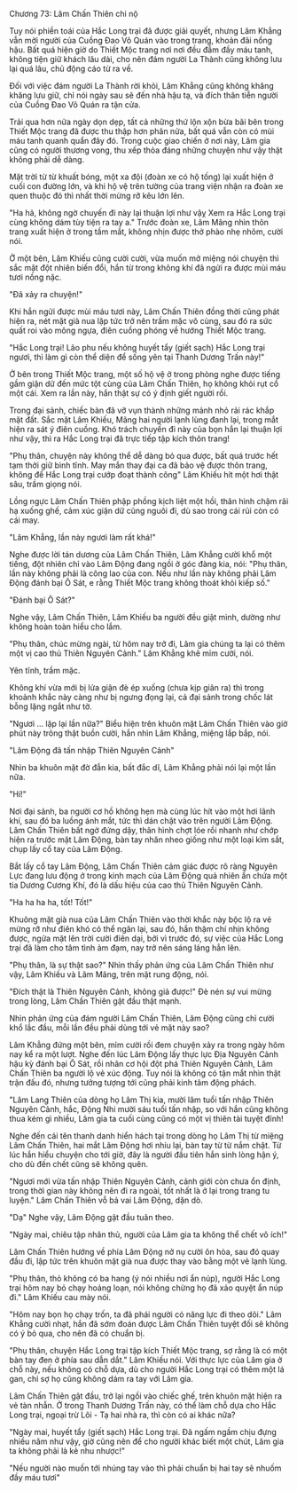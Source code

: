 




Chương 73: Lâm Chấn Thiên chi nộ


Tuy nói phiền toái của Hắc Long trại đã được giải quyết, nhưng Lâm Khẳng vẫn mời người của Cuồng Đao Võ Quán vào trong trang, khoản đãi nồng hậu. Bất quá hiện giờ do Thiết Mộc trang nơi nơi đều đẫm đầy máu tanh, không tiện giữ khách lâu dài, cho nên đám người La Thành cũng không lưu lại quá lâu, chủ động cáo từ ra về.

Đối với việc đám người La Thành rời khỏi, Lâm Khẳng cũng không khăng khăng lưu giữ, chỉ nói ngày sau sẽ đến nhà hậu tạ, và đích thân tiễn người của Cuồng Đao Võ Quán ra tận cửa.

Trải qua hơn nửa ngày dọn dẹp, tất cả những thứ lộn xộn bừa bãi bên trong Thiết Mộc trang đã được thu thập hơn phân nửa, bất quá vẫn còn có mùi máu tanh quanh quẩn đây đó. Trong cuộc giao chiến ở nơi này, Lâm gia cũng có người thương vong, thu xếp thỏa đáng những chuyện như vậy thật không phải dễ dàng.

Mặt trời từ từ khuất bóng, một xa đội (đoàn xe có hộ tống) lại xuất hiện ở cuối con đường lớn, và khi hộ vệ trên tường của trang viện nhận ra đoàn xe quen thuộc đó thì nhất thời mừng rỡ kêu lớn lên.

"Ha hả, không ngờ chuyến đi này lại thuận lợi như vậỵ Xem ra Hắc Long trại cùng không dám tùy tiện ra tay a." Trước đoàn xe, Lâm Mãng nhìn thôn trang xuất hiện ở trong tầm mắt, không nhịn được thở phào nhẹ nhõm, cười nói.

Ở một bên, Lâm Khiếu cũng cười cười, vừa muốn mở miệng nói chuyện thì sắc mặt đột nhiên biến đổi, hắn từ trong không khí đã ngửi ra được mùi máu tươi nồng nặc.

"Đã xảy ra chuyện!"

Khi hắn ngửi được mùi máu tươi này, Lâm Chấn Thiên đồng thời cũng phát hiện ra, nét mặt già nua lập tức trở nên trầm mặc vô cùng, sau đó ra sức quất roi vào mông ngựa, điên cuồng phóng về hướng Thiết Mộc trang.

"Hắc Long trại! Lão phu nếu không huyết tẩy (giết sạch) Hắc Long trại ngươi, thì làm gì còn thể diện để sống yên tại Thanh Dương Trấn này!"

Ở bên trong Thiết Mộc trang, một số hộ vệ ở trong phòng nghe được tiếng gầm giận dữ đến mức tột cùng của Lâm Chấn Thiên, họ không khỏi rụt cổ một cái. Xem ra lần này, hắn thật sự có ý định giết người rồi.

Trong đại sảnh, chiếc bàn đã vỡ vụn thành những mảnh nhỏ rải rác khắp mặt đất. Sắc mặt Lâm Khiếu, Mãng hai người lạnh lùng đanh lại, trong mắt hiện ra sát ý điên cuồng. Khó trách chuyến đi này của bọn hắn lại thuận lợi như vậy, thì ra Hắc Long trại đã trực tiếp tập kích thôn trang!

"Phụ thân, chuyện này không thể dễ dàng bỏ qua được, bất quá trước hết tạm thời giữ bình tĩnh. May mắn thay đại ca đã bảo vệ được thôn trang, không để Hắc Long trại cướp đoạt thành công" Lâm Khiếu hít một hơi thật sâu, trầm giọng nói.

Lồng ngực Lâm Chấn Thiên phập phồng kịch liệt một hồi, thân hình chậm rãi hạ xuống ghế, cảm xúc giận dữ cũng nguôi đi, dù sao trong cái rủi còn có cái may.

"Lâm Khẳng, lần này ngươi làm rất khá!"

Nghe được lời tán dương của Lâm Chấn Thiên, Lâm Khẳng cười khổ một tiếng, đột nhiên chỉ vào Lâm Động đang ngồi ở góc đàng kia, nói: "Phụ thân, lần này không phải là công lao của con. Nếu như lần này không phải Lâm Động đánh bại Ô Sát, e rằng Thiết Mộc trang không thoát khỏi kiếp số."

"Đánh bại Ô Sát?"

Nghe vậy, Lâm Chấn Thiên, Lâm Khiếu ba người đều giật mình, dường như không hoàn toàn hiểu cho lắm.

"Phụ thân, chúc mừng ngài, từ hôm nay trở đi, Lâm gia chúng ta lại có thêm một vị cao thủ Thiên Nguyên Cảnh." Lâm Khẳng khẽ mỉm cười, nói.

Yên tĩnh, trầm mặc.

Không khí vừa mới bị lửa giận đè ép xuống (chưa kịp giãn ra) thì trong khoảnh khắc này càng như bị ngưng đọng lại, cả đại sảnh trong chốc lát bỗng lặng ngắt như tờ.

"Ngươi … lặp lại lần nữa?" Biểu hiện trên khuôn mặt Lâm Chấn Thiên vào giờ phút này trông thật buồn cười, hắn nhìn Lâm Khẳng, miệng lắp bắp, nói.

"Lâm Động đã tấn nhập Thiên Nguyên Cảnh"

Nhìn ba khuôn mặt đờ đẫn kia, bất đắc dĩ, Lâm Khẳng phải nói lại một lần nữa.

"Hí!"

Nơi đại sảnh, ba người cơ hồ không hẹn mà cùng lúc hít vào một hơi lãnh khí, sau đó ba luồng ánh mắt, tức thì dán chặt vào trên người Lâm Động. Lâm Chấn Thiên bất ngờ đứng dậy, thân hình chợt lóe rồi nhanh như chớp hiện ra trước mặt Lâm Động, bàn tay nhăn nheo giống như một loại kìm sắt, chụp lấy cổ tay của Lâm Động.

Bắt lấy cổ tay Lâm Động, Lâm Chấn Thiên cảm giác được rõ ràng Nguyên Lực đang lưu động ở trong kinh mạch của Lâm Động quả nhiên ẩn chứa một tia Dương Cương Khí, đó là dấu hiệu của cao thủ Thiên Nguyên Cảnh.

"Ha ha ha ha, tốt! Tốt!"

Khuông mặt già nua của Lâm Chấn Thiên vào thời khắc này bộc lộ ra vẻ mừng rỡ như điên khó có thể ngăn lại, sau đó, hắn thậm chí nhịn không được, ngửa mặt lên trời cười điên dại, bởi vì trước đó, sự việc của Hắc Long trại đã làm cho tâm tình ảm đạm, nay trở nên sáng láng hẳn lên.

"Phụ thân, là sự thật sao?" Nhìn thấy phản ứng của Lâm Chấn Thiên như vậy, Lâm Khiếu và Lâm Mãng, trên mặt rung động, nói.

"Đích thật là Thiên Nguyên Cảnh, không giả được!" Đè nén sự vui mừng trong lòng, Lâm Chấn Thiên gật đầu thật mạnh.

Nhìn phản ứng của đám người Lâm Chấn Thiên, Lâm Động cũng chỉ cười khổ lắc đầu, mỗi lần đều phải dùng tới vẻ mặt này sao?

Lâm Khẳng đứng một bên, mỉm cười rồi đem chuyện xảy ra trong ngày hôm nay kể ra một lượt. Nghe đến lúc Lâm Động lấy thực lực Địa Nguyên Cảnh hậu kỳ đánh bại Ô Sát, rồi nhân cơ hội đột phá Thiên Nguyên Cảnh, Lâm Chấn Thiên ba người lộ vẻ xúc động. Tuy nói là không có tận mắt nhìn thật trận đấu đó, nhưng tưởng tượng tới cũng phải kinh tâm động phách.

"Lâm Lang Thiên của dòng họ Lâm Thị kia, mười lăm tuổi tấn nhập Thiên Nguyên Cảnh, hắc, Động Nhi mười sáu tuổi tấn nhập, so với hắn cũng không thua kém gì nhiều, Lâm gia ta cuối cùng cũng có một vị thiên tài tuyệt đỉnh!

Nghe đến cái tên thanh danh hiển hách tại trong dòng họ Lâm Thị từ miệng Lâm Chấn Thiên, hai mắt Lâm Động hơi nhíu lại, bàn tay từ từ nắm chặt. Từ lúc hắn hiểu chuyện cho tới giờ, đây là người đầu tiên hắn sinh lòng hận ý, cho dù đến chết cũng sẽ không quên.

"Ngươi mới vừa tấn nhập Thiên Nguyên Cảnh, cảnh giới còn chưa ổn định, trong thời gian này không nên đi ra ngoài, tốt nhất là ở lại trong trang tu luyện." Lâm Chấn Thiên vỗ bả vai Lâm Động, dặn dò.

"Dạ" Nghe vậy, Lâm Động gật đầu tuân theo.

"Ngày mai, chiêu tập nhân thủ, người của Lâm gia ta không thể chết vô ích!"

Lâm Chấn Thiên hướng về phía Lâm Động nở nụ cười ôn hòa, sau đó quay đầu đi, lập tức trên khuôn mặt già nua được thay vào bằng một vẻ lạnh lùng.

"Phụ thân, thỏ không có ba hang (ý nói nhiều nơi ẩn núp), người Hắc Long trại hôm nay bỏ chạy hoảng loạn, nói không chừng họ đã xảo quyệt ẩn núp đi." Lâm Khiếu cau mày nói.

"Hôm nay bọn họ chạy trốn, ta đã phái người có năng lực đi theo dõi." Lâm Khẳng cười nhạt, hắn đã sớm đoán được Lâm Chấn Thiên tuyệt đối sẽ không có ý bỏ qua, cho nên đã có chuẩn bị.

"Phụ thân, chuyện Hắc Long trại tập kích Thiết Mộc trang, sợ rằng là có một bàn tay đen ở phía sau dẫn dắt." Lâm Khiếu nói. Với thực lực của Lâm gia ở chỗ này, nếu không có chỗ dựa, dù cho người Hắc Long trại có thêm một lá gan, chỉ sợ họ cũng không dám ra tay với Lâm gia.

Lâm Chấn Thiên gật đầu, trở lại ngồi vào chiếc ghế, trên khuôn mặt hiện ra vẻ tàn nhẫn. Ở trong Thanh Dương Trấn này, có thể làm chỗ dựa cho Hắc Long trại, ngoại trừ Lôi - Tạ hai nhà ra, thì còn có ai khác nữa?

"Ngày mai, huyết tẩy (giết sạch) Hắc Long trại. Đã ngấm ngầm chịu đựng nhiều năm như vậy, giờ cũng nên để cho người khác biết một chút, Lâm gia ta không phải là kẻ nhu nhược!"

"Nếu người nào muốn tới nhúng tay vào thì phải chuẩn bị hai tay sẽ nhuốm đầy máu tươi"





